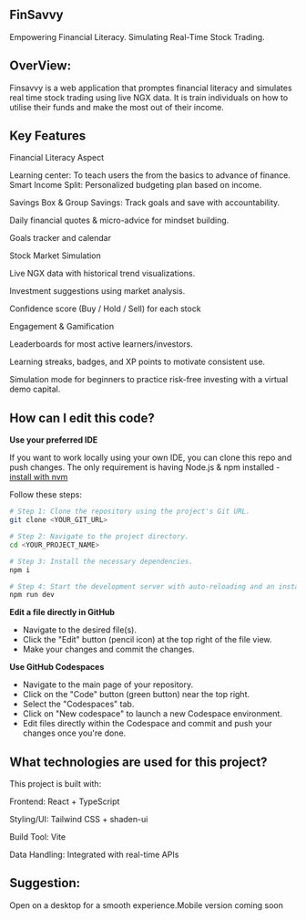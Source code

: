 ## FinSavvy 
Empowering Financial Literacy. Simulating Real-Time Stock Trading.

## OverView: 
Finsavvy is a web application that promptes financial literacy and simulates real time stock trading using live NGX data. It is train individuals on how to utilise their funds and make the most out of their income.
## Key Features

Financial Literacy Aspect

Learning center: To teach users the from the basics to advance of finance.
Smart Income Split: Personalized budgeting plan based on income.

Savings Box & Group Savings: Track goals and save with accountability.

Daily financial quotes & micro-advice for mindset building.

Goals tracker and calendar 

Stock Market Simulation

Live NGX data with historical trend visualizations.

Investment suggestions using market analysis.

Confidence score (Buy / Hold / Sell) for each stock

Engagement & Gamification

Leaderboards for most active learners/investors.

Learning streaks, badges, and XP points to motivate consistent use.

Simulation mode for beginners to practice risk-free investing with a virtual demo capital.
## How can I edit this code?

**Use your preferred IDE**

If you want to work locally using your own IDE, you can clone this repo and push changes. 
The only requirement is having Node.js & npm installed - [install with nvm](https://github.com/nvm-sh/nvm#installing-and-updating)

Follow these steps:

```sh
# Step 1: Clone the repository using the project's Git URL.
git clone <YOUR_GIT_URL>

# Step 2: Navigate to the project directory.
cd <YOUR_PROJECT_NAME>

# Step 3: Install the necessary dependencies.
npm i

# Step 4: Start the development server with auto-reloading and an instant preview.
npm run dev
```

**Edit a file directly in GitHub**

- Navigate to the desired file(s).
- Click the "Edit" button (pencil icon) at the top right of the file view.
- Make your changes and commit the changes.

**Use GitHub Codespaces**

- Navigate to the main page of your repository.
- Click on the "Code" button (green button) near the top right.
- Select the "Codespaces" tab.
- Click on "New codespace" to launch a new Codespace environment.
- Edit files directly within the Codespace and commit and push your changes once you're done.

## What technologies are used for this project?

This project is built with:

Frontend: React + TypeScript

Styling/UI: Tailwind CSS + shaden-ui

Build Tool: Vite

Data Handling: Integrated with real-time APIs

## Suggestion: 
Open on a desktop for a smooth experience.Mobile version coming soon

